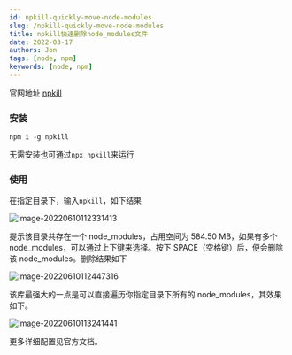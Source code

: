 ```yaml
---
id: npkill-quickly-move-node-modules
slug: /npkill-quickly-move-node-modules
title: npkill快速删除node_modules文件
date: 2022-03-17
authors: Jon
tags: [node, npm]
keywords: [node, npm]
---
```


官网地址 [npkill](https://npkill.js.org/)

### 安装

```
npm i -g npkill
```

无需安装也可通过`npx npkill`来运行

### 使用

在指定目录下，输入`npkill`，如下结果

![image-20220610112331413](https://img.jonoop.com/image-20220610112331413.png)

提示该目录共存在一个 node_modules，占用空间为 584.50 MB，如果有多个 node_modules，可以通过上下键来选择。按下 SPACE（空格键）后，便会删除该 node_modules。删除结果如下

![image-20220610112447316](https://img.jonoop.com/image-20220610112447316.png)

该库最强大的一点是可以直接遍历你指定目录下所有的 node_modules，其效果如下。

![image-20220610113241441](https://img.jonoop.com/image-20220610113241441.png)

更多详细配置见官方文档。
